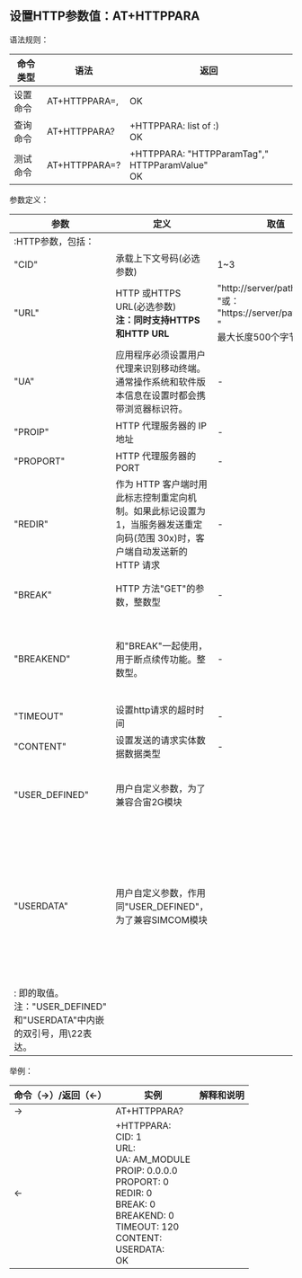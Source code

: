 ## 设置HTTP参数值：AT+HTTPPARA

语法规则：

| 命令类型 | 语法                                        | 返回                                                       |
| -------- | ------------------------------------------- | ---------------------------------------------------------- |
| 设置命令 | AT+HTTPPARA=<HTTPParamTag>,<HTTPParamValue> | OK                                                         |
| 查询命令 | AT+HTTPPARA?                                | +HTTPPARA: list of <HTTPParamTag>:<HTTPParamValue>) <br>OK |
| 测试命令 | AT+HTTPPARA=?                               | +HTTPPARA: "HTTPParamTag"," HTTPParamValue" <br>OK         |

 

参数定义：

| 参数                                                         | 定义                                                         | 取值                                                         | 对取值的说明                                                 |
| ------------------------------------------------------------ | ------------------------------------------------------------ | ------------------------------------------------------------ | ------------------------------------------------------------ |
| <HTTPParamTag> :HTTP参数，包括：                             |                                                              |                                                              |                                                              |
| "CID"                                                        | 承载上下文号码(必选参数)                                     | 1~3                                                          |                                                              |
| "URL"                                                        | HTTP 或HTTPS URL(必选参数) <br>**注：同时支持HTTPS 和HTTP URL** | "http://server/path:tcpPort <br>"或：<br>"https://server/path:tcpPort "<br>最大长度500个字节 | Server: FQDN or IP-address<br>Path: path of file or directory<br>tcpPort: 如果参数省略，将服务连接到<br> HTTP默认端口 80。<br>参考"IETF-RFC 261 |
| "UA"                                                         | 应用程序必须设置用户代理来识别移动终端。通常操作系统和软件版本信息在设置时都会携带浏览器标识符。 | -                                                            | 默认值为:AM_MODULE                                           |
| "PROIP"                                                      | HTTP 代理服务器的 IP 地址                                    | -                                                            |                                                              |
| "PROPORT"                                                    | HTTP 代理服务器的PORT                                        | -                                                            |                                                              |
| "REDIR"                                                      | 作为 HTTP 客户端时用此标志控制重定向机制。如果此标记设置为 1，当服务器发送重定向码(范围 30x)时，客户端自动发送新的 HTTP 请求 | -                                                            | 默认值为 0(无定向)                                           |
| "BREAK"                                                      | HTTP 方法"GET"的参数，整数型                                 | -                                                            | 获取从断点到结束点的部分数据，注意不是所有的 HTTP 服务器都支持<BREAK>参数。BREAK最小值是0。 |
| "BREAKEND"                                                   | 和"BREAK"一起使用，用于断点续传功能。整数型。                | -                                                            | 如果"BREAKEND"大于"BREAK"，续传的范围从"BREAKEND"到"BREAK"。<br>如果"BREAKEND"小于"BREAK"，续传的范围从"BREAK"到文件结尾。<br>如果"BREAKEND"和"BREAK"均为 0，将不会续传。 |
| "TIMEOUT"                                                    | 设置http请求的超时时间                                       | -                                                            | 单位是秒，默认120秒                                          |
| "CONTENT"                                                    | 设置发送的请求实体数据数据类型                               | -                                                            | 即Content-Type                                               |
| "USER_DEFINED"                                               | 用户自定义参数，为了兼容合宙2G模块                           |                                                              | 用户自定义参数的取值。例如：AT+HTTPPARA="USER_DEFINED","Content-type: json-user-define"<br>**注**：如果需要设置多条用户自定义参数，则一条一条地输入。后面输入的不会覆盖以前的。 |
| "USERDATA"                                                   | 用户自定义参数，作用同"USER_DEFINED"，为了兼容SIMCOM模块     |                                                              | 用户自定义参数的取值。例如：AT+HTTPPARA="USERDATA","Content-type: json-user-define"<br>**注**:如果想设置多条用户定义参数，则多条参数之间可以用\r\n连接。例如：<br>AT+HTTPPARA="USERDATA","Content-Type:application/json\r\nAPPKEY:FW"<br>在MCU程序中需要将\r\n写成[\\r\\n](file:///\\r\\n) 值得一提的是有些PC串口工具，例如SSCOM，会将\r和\n当做控制字符处理，所以也需要将\r\n写成[\\r\\n](file:///\\r\\n)而另外一些工具，例如XCOM，不会将\r和\n当做控制字符处理，所以直接输入\r\n |
| <HTTPParamValue> : 即<HTTPParamTag>的取值。<br> 注："USER_DEFINED" 和"USERDATA"中内嵌的双引号，用\22表达。 |                                                              |                                                              |                                                              |

 

举例：

| 命令（→）/返回（←） | 实例                                                         | 解释和说明 |
| ------------------- | ------------------------------------------------------------ | ---------- |
| →                   | AT+HTTPPARA?                                                 |            |
| ←                   | +HTTPPARA:  <br>CID: 1<br>URL: <br>UA: AM_MODULE<br>PROIP: 0.0.0.0<br>PROPORT: 0<br>REDIR: 0<br>BREAK: 0<br>BREAKEND: 0<br>TIMEOUT: 120<br>CONTENT:<br> USERDATA: <br>OK |            |

 
